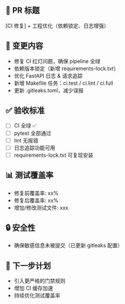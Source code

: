 ## 📝 PR 标题
[CI 修复] + 工程优化（依赖锁定、日志增强）

## 📌 变更内容
- 修复 CI 红灯问题，确保 pipeline 全绿
- 依赖版本锁定（新增 requirements-lock.txt）
- 优化 FastAPI 日志 & 请求追踪
- 新增 Makefile 任务：ci.test / ci.lint / ci.full
- 更新 .gitleaks.toml，减少误报

## ✅ 验收标准
- [ ] CI 全绿 ✅
- [ ] pytest 全部通过
- [ ] lint 无报错
- [ ] 日志追踪功能可用
- [ ] requirements-lock.txt 可复现安装

## 📊 测试覆盖率
- 修复前覆盖率: xx%
- 修复后覆盖率: xx%
- 增加/修改测试文件: xxx

## 🔒 安全性
- 确保敏感信息未被提交（已更新 gitleaks 配置）

## 🚀 下一步计划
- 引入更严格的门禁规则
- 增加 CI 缓存加速
- 持续优化测试覆盖率
